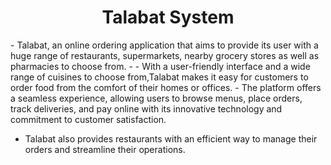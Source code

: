<h1 align = "center"> Talabat System</h1>
- Talabat, an online ordering application that aims to provide its user with a huge range of restaurants, supermarkets, nearby grocery stores as well as pharmacies to choose from.
-
- With a user-friendly interface and a wide range of cuisines to choose from,Talabat makes it easy for customers to order food from the comfort of their homes or offices. 
- The platform offers a seamless experience, allowing users to browse menus, place orders, track deliveries, and pay online with its innovative technology and 
commitment to customer satisfaction.

- Talabat also provides restaurants with an efficient way to manage their orders and streamline their operations. 
